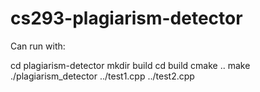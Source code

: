 # cs293-plagiarism-detector

Can run with:

cd plagiarism-detector
mkdir build
cd build
cmake ..
make
./plagiarism_detector ../test1.cpp ../test2.cpp
